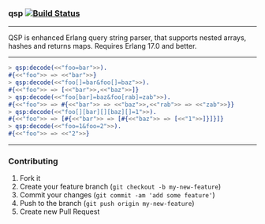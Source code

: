 ### qsp [![Build Status](https://secure.travis-ci.org/artemeff/qsp.png)](http://travis-ci.org/artemeff/qsp)

---

QSP is enhanced Erlang query string parser, that supports nested arrays, hashes and returns maps. Requires Erlang 17.0 and better.

---

```erlang
> qsp:decode(<<"foo=bar">>).
#{<<"foo">> => <<"bar">>}
> qsp:decode(<<"foo[]=bar&foo[]=baz">>).
#{<<"foo">> => [<<"bar">>,<<"baz">>]}
> qsp:decode(<<"foo[bar]=baz&foo[rab]=zab">>).
#{<<"foo">> => #{<<"bar">> => <<"baz">>,<<"rab">> => <<"zab">>}}
> qsp:decode(<<"foo[][bar][][baz][]=1">>).
#{<<"foo">> => [#{<<"bar">> => [#{<<"baz">> => [<<"1">>]}]}]}
> qsp:decode(<<"foo=1&foo=2">>).
#{<<"foo">> => <<"2">>}
```

---

### Contributing

1. Fork it
2. Create your feature branch (`git checkout -b my-new-feature`)
3. Commit your changes (`git commit -am 'add some feature'`)
4. Push to the branch (`git push origin my-new-feature`)
5. Create new Pull Request
